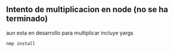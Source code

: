 
## Intento de multiplicacion en node (no se ha terminado)
aun esta en desarrollo para multiplicar incluye yargs
```
nmp install
```